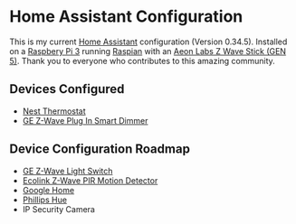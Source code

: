# Home Assistant Configuration
This is my current [Home Assistant](https://home-assistant.io) configuration (Version 0.34.5). Installed on a [Raspbery Pi 3](http://a.co/1IezJfq) running [Raspian](https://www.raspberrypi.org/downloads/) with an [Aeon Labs Z Wave Stick (GEN 5)](http://a.co/95Nk2vT). Thank you to everyone who contributes to this amazing community.

## Devices Configured
* [Nest Thermostat](https://nest.com/thermostat/meet-nest-thermostat/)
* [GE Z-Wave Plug In Smart Dimmer](http://a.co/8E4fBUz)

## Device Configuration Roadmap
* [GE Z-Wave Light Switch](http://a.co/gVZB15v)
* [Ecolink Z-Wave PIR Motion Detector](http://a.co/aJbFchl)
* [Google Home](https://madeby.google.com/home/)
* [Phillips Hue](http://www2.meethue.com/en-us/)
* IP Security Camera
